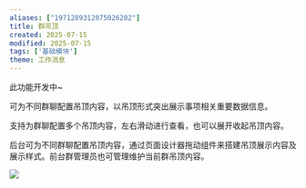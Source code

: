 ```yaml
---
aliases: ["1971289312075026202"]
title: 群吊顶
created: 2025-07-15
modified: 2025-07-15
tags: ['基础模块']
theme: 工作消息
---
```


此功能开发中~

可为不同群聊配置吊顶内容，以吊顶形式突出展示事项相关重要数据信息。

支持为群聊配置多个吊顶内容，左右滑动进行查看，也可以展开收起吊顶内容。

后台可为不同群聊配置吊顶内容，通过页面设计器拖动组件来搭建吊顶展示内容及展示样式。前台群管理员也可管理维护当前群吊顶内容。

![](https://myhelpdoc.oss-cn-heyuan.aliyuncs.com/mdimages/9f58e2f9df63baa9e0e5cbdfc2b1fdb8.jpg)